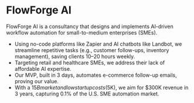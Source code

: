 # FlowForge AI
FlowForge AI is a consultancy that designs and implements AI-driven workflow automation for small-to-medium enterprises (SMEs). 
- Using no-code platforms like Zapier and AI chatbots like Landbot, we streamline repetitive tasks (e.g., customer follow-ups, inventory management), saving clients 10–20 hours weekly. 
- Targeting retail and healthcare SMEs, we address their lack of affordable AI expertise. 
- Our MVP, built in 3 days, automates e-commerce follow-up emails, proving our value. 
- With a $15B market and low startup costs ($5K), we aim for $300K revenue in 3 years, capturing 0.1% of the U.S. SME automation market.
